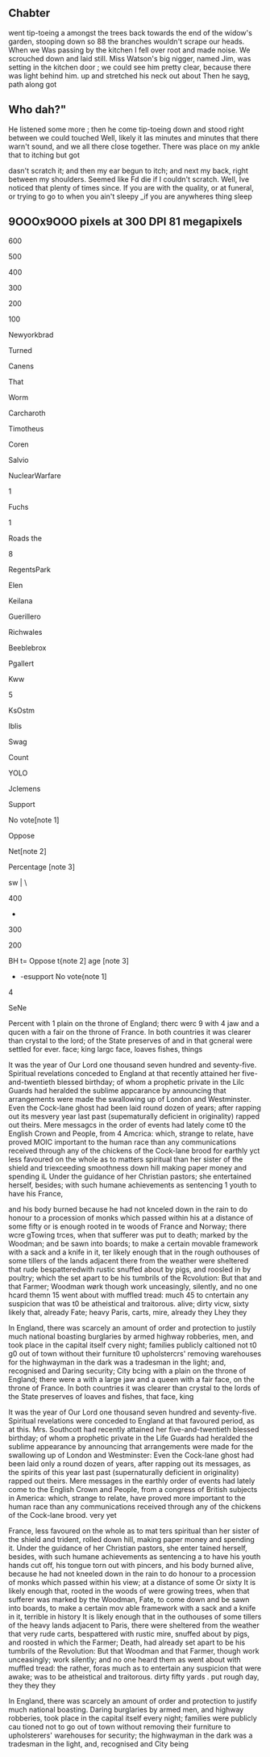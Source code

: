 ## Chabter

went tip-toeing a amongst the trees back towards the end of the widow's   garden, stooping down so 88 the branches wouldn't scrape our heads. When we Was passing by the kitchen I fell over root and made noise. We scrouched down and laid still. Miss Watson's big nigger, named Jim, was   setting in the kitchen door ; we could see him pretty   clear, because there was light behind him. up and stretched his neck out about Then he sayg, path along got

## Who dah?"

He   listened some more ; then he come tip-toeing down and stood right  between we could touched Well,   likely it Ias minutes and minutes that there warn't sound, and we all there close together. There was place on my ankle that to itching but got

<!-- image -->

dasn't   scratch it; and then my ear begun to itch; and next my back, right between my shoulders. Seemed like Fd die if I couldn't scratch. Well, Ive noticed   that plenty of times since. If you are with the  quality, or at funeral, or trying to go to when you   ain't sleepy \_if you are anywheres thing sleep

## 9OOOx9OOO pixels at 300 DPI 81 megapixels

600

500

400

300

200

100

Newyorkbrad

Turned

Canens

That

Worm

Carcharoth

Timotheus

Coren

Salvio

NuclearWarfare

1

Fuchs

1

Roads the

8

RegentsPark

Elen

Keilana

Guerillero

Richwales

Beeblebrox

Pgallert

Kww

5

KsOstm

Iblis

Swag

Count

YOLO

Jclemens

Support

No vote[note 1]

Oppose

Net[note 2]

Percentage [note 3]

sw  |  \

400

+

300

200

BH t= Oppose  t{note 2]  age [note 3]

+  -esupport  No vote{note 1]

4

SeNe

Percent with 1 plain on the throne of England; therc werc 9 with 4 jaw and a qucen with a fair on the throne of France. In both countries it was clearer than crystal to the lord; of the State preserves of and in that gcneral were settled for ever. face; king largc face, loaves fishes, things

It was   the year of Our Lord one thousand seven hundred and seventy-five. Spiritual revelations conceded to England at that recently attained her five-and-twentieth blessed birthday; of whom a prophetic private in the Lilc Guards had heralded the sublime appcarance by announcing that arrangements were made the swallowing up of London and Westminster. Even the Cock-lane ghost had been laid round dozen of years; after rapping out its mesvery year last past (supematurally   deficient  in originality) rapped out theirs. Mere messagcs in the order of events had lately come t0 the English Crown and People, from 4 Amcrica: which, strange to relate, have proved MOIC important to the human race than any communications received through any of the chickens of the Cock-lane brood for earthly yct less favoured on the whole as to matters spiritual than her sister of the shield and triexceeding smoothness   down hill making paper money and spending iL Under the guidance of her Christian pastors; she entertained herself, besides; with such humane achievements  as sentencing 1 youth to have his France,

and his body burned because he had not knceled down in the rain to do honour to a procession of monks   which passed   within   his at a distance of some fifty or is enough rooted in te woods of France and Norway; there wcre gTowing trces, when that   sufferer was  put to death; marked by the Woodman; and be sawn into boards; to make a certain movable framework with a sack and a knife in it, ter likely enough that in the rough outhouses of some tillers   of the lands   adjacent there from the weather were   sheltered that rude bespatteredwith   rustic snuffed about by pigs, and roosled in by poultry; which the set apart to be his tumbrils of the Rcvolution:  But that and that Farmer; Woodman wørk though work unceasingly, silently, and no one hcard themn 15 went about with muffled tread: much 45 to  cntertain any suspicion   that was t0 be atheistical and traitorous. alive; dirty vicw, sixty likely that, already Fate; heavy Paris, carts, mire, already they Lhey they

In England, there was scarcely an amount of order   and   protection to justily much  national boasting burglaries by armed highway   robberies, men, and took   place in the   capital itself cvery night; families publicly caltioned not t0 g0 out of town without their   furniture t0 upholstercrs' removing warehouses   for the highwayman in the dark was a tradesman in the light; and, recognised and Daring security; City bcing with a plain on the throne of England; there were a with a large jaw and a queen with a fair face, on the throne of France. In both countries it was clearer than crystal to the lords of the State preserves of loaves and fishes, that face, king

It was the year of Our Lord one thousand seven hundred and seventy-five. Spiritual revelations were conceded to England at that favoured period, as at this. Mrs. Southcott had recently attained her five-and-twentieth blessed birthday; of whom a prophetic private in the Life Guards had heralded the sublime appearance by announcing that arrangements were made for the swallowing up of London and Westminster: Even the Cock-lane ghost had been laid only a round dozen of years, after rapping out its messages, as the spirits of this year last past (supernaturally  deficient in originality)   rapped out theirs. Mere messages in the earthly order of events had lately come to the English Crown and People, from a congress of British subjects in America: which, strange to relate, have proved more important to the human race than any communications received   through any of the chickens of the Cock-lane brood. very yet

France, less favoured on the whole as to mat ters spiritual than her sister of the shield and trident,  rolled down hill, making paper money and spending it. Under the guidance of her Christian pastors, she enter tained herself, besides, with such humane achievements as sentencing a to have his youth hands cut off, his tongue torn out with pincers, and his body burned alive, because he had not kneeled down in the rain to do honour to a procession of monks which passed within his view; at a distance of some Or sixty It is  likely enough that, rooted in the woods of were growing trees, when that sufferer was marked by the Woodman, Fate, to come down and be sawn into boards, to make a certain mov able framework with a sack and a knife in it, terrible in history   It is likely enough that in the outhouses of some tillers of the heavy lands adjacent to Paris, there were sheltered from the weather that very rude carts, bespattered with rustic mire, snuffed about by pigs, and roosted in which the Farmer; Death, had already set apart to be his tumbrils of the Revolution: But that Woodman and that Farmer, though work unceasingly; work   silently; and no one heard them as went about with muffled tread: the rather, foras much as to entertain any suspicion that were awake; was to be atheistical and traitorous. dirty fifty yards . put rough day, they they they

In England, there was scarcely an amount of order and   protection to justify much national boasting. Daring burglaries by armed men, and highway   robberies, took   place in the   capital itself every night; families were publicly cau tioned not to go out of town without removing their furniture to upholsterers' warehouses for security; the highwayman in the dark was a tradesman in the light, and, recognised and City being